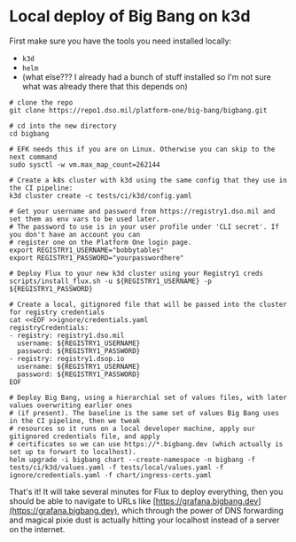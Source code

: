 # Local deploy of Big Bang on k3d

First make sure you have the tools you need installed locally: 

- `k3d`
- `helm`
- (what else??? I already had a bunch of stuff installed so I'm not sure what was already there that this depends on)

```shell
# clone the repo
git clone https://repo1.dso.mil/platform-one/big-bang/bigbang.git

# cd into the new directory
cd bigbang

# EFK needs this if you are on Linux. Otherwise you can skip to the next command
sudo sysctl -w vm.max_map_count=262144

# Create a k8s cluster with k3d using the same config that they use in the CI pipeline:
k3d cluster create -c tests/ci/k3d/config.yaml

# Get your username and password from https://registry1.dso.mil and set them as env vars to be used later.
# The password to use is in your user profile under 'CLI secret'. If you don't have an account you can
# register one on the Platform One login page.
export REGISTRY1_USERNAME="bobbytables"
export REGISTRY1_PASSWORD="yourpasswordhere"

# Deploy Flux to your new k3d cluster using your Registry1 creds
scripts/install_flux.sh -u ${REGISTRY1_USERNAME} -p ${REGISTRY1_PASSWORD}

# Create a local, gitignored file that will be passed into the cluster for registry credentials
cat <<EOF >>ignore/credentials.yaml
registryCredentials:
- registry: registry1.dso.mil
  username: ${REGISTRY1_USERNAME}
  password: ${REGISTRY1_PASSWORD}
- registry: registry1.dsop.io
  username: ${REGISTRY1_USERNAME}
  password: ${REGISTRY1_PASSWORD}
EOF

# Deploy Big Bang, using a hierarchial set of values files, with later values overwriting earlier ones
# (if present). The baseline is the same set of values Big Bang uses in the CI pipeline, then we tweak
# resources so it runs on a local developer machine, apply our gitignored credentials file, and apply
# certificates so we can use https://*.bigbang.dev (which actually is set up to forwart to localhost).
helm upgrade -i bigbang chart --create-namespace -n bigbang -f tests/ci/k3d/values.yaml -f tests/local/values.yaml -f ignore/credentials.yaml -f chart/ingress-certs.yaml
```

That's it! It will take several minutes for Flux to deploy everything, then you should be able to navigate to URLs like [https://grafana.bigbang.dev](https://grafana.bigbang.dev), which through the power of DNS forwarding and magical pixie dust is actually hitting your localhost instead of a server on the internet.
